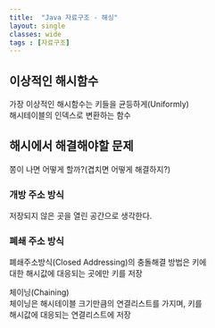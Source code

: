 ```yaml
---
title:  "Java 자료구조 - 해싱"
layout: single
classes: wide
tags : [자료구조]
---
```

  
## 이상적인 해시함수  
가장 이상적인 해시함수는 키들을 균등하게(Uniformly)  
해시테이블의 인덱스로 변환하는 함수  
  
## 해시에서 해결해야할 문제  
쫑이 나면 어떻게 할까?(겹치면 어떻게 해결하지?)  
  
### 개방 주소 방식  
저장되지 않은 곳을 열린 공간으로 생각한다.  
  
### 폐쇄 주소 방식  
폐쇄주소방식(Closed Addressing)의 충돌해결 방법은 키에  
대한 해시값에 대응되는 곳에만 키를 저장  
  
체이닝(Chaining)  
체이닝은 해시테이블 크기만큼의 연결리스트를 가지며, 키를  
해시값에 대응되는 연결리스트에 저장  